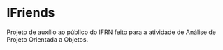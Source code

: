 # IFriends
Projeto de auxílio ao público do IFRN feito para a atividade de Análise de Projeto Orientada a Objetos.
